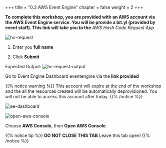 +++
title = "0.2 AWS Event Engine"
chapter = false
weight = 2
+++

__To complete this workshop, you are provided with an AWS account via the AWS Event Engine service. 
You will be provide a bit.yl (provided by event staff). This link will take you to the__ _AWS Hash Code Request App_ 

![hc-request](/images/getting_started/request-hashcode.png)

1. Enter you __full name__

2. Click __Submit__

Expected Output:
![hc-request-output](/images/getting_started/request-hashcode-output.png)

Go to Event Engine Dashboard eventengine via the __link provided__

{{% notice warning %}}
This account will expire at the end of the workshop and the all the resources created will be automatically deprovisioned. You will not be able to access this account after today.
{{% /notice %}}

![ee-dashboard](/images/getting_started/team_dashboard.png)


![open-aws-console](/images/getting_started/open-aws-console.png)

Choose **AWS Console**, then **Open AWS Console**.

{{% notice tip %}}
__DO NOT CLOSE THIS TAB__ Leave this tab open! 
{{% /notice %}}
